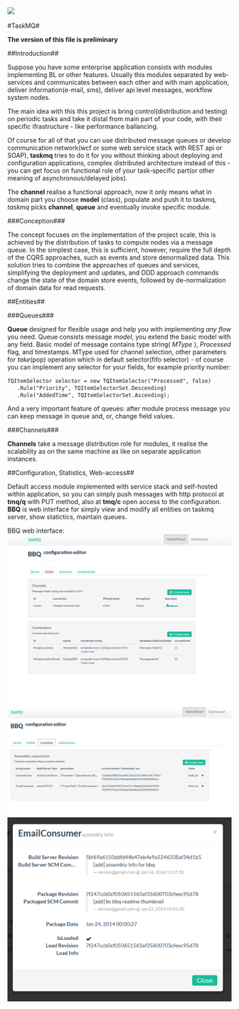 ![](http://i.creativecommons.org/l/by-nc-nd/3.0/88x31.png "")

#TaskMQ#

**The version of this file is preliminary**


##Introduction##

Suppose you have some enterprise application consists with modules implementing BL or other features.
Usually this modules separated by web-services and communicates between each other and with main application, deliver information(e-mail, sms), deliver api level messages, workflow system nodes.

The main idea with this this project is bring control(distribution and testing) on periodic tasks and take it distal from main part of your code, with their specific ifrastructure - like performance ballancing.

Of course for all of that you can use distributed message queues or develop communication network(wcf or some web service stack with REST api or SOAP), **taskmq** tries to do it for you without thinking about deploying and configuration applications, complex distributed architecture instead of this - you can get focus on functional role of your task-specific part(or other meaning of asynchronous/delayed jobs).

The **channel** realise a functional approach, now it only means what in domain part you choose **model** (class), populate and push it to taskmq, *taskmq* picks **channel**, **queue** and eventually invoke specific module.

###Conception###

The concept focuses on the implementation of the project scale, this is achieved by the distribution of tasks to compute nodes via a message queue. In the simplest case, this is sufficient, however, require the full depth of the CQRS approaches, such as events and store denormalized data. This solution tries to combine the approaches of queues and services, simplifying the deployment and updates, and DDD approach commands change the state of the domain store events, followed by de-normalization of domain data for read requests.

##Entities##

###Queues###

**Queue** designed for flexible usage and help you with implementing *any flow* you need. Queue consists message *model*, you extend the basic model with any field. Basic model of message contains type string( *MType* ), *Processed* flag, and timestamps. MType used for channel selection, other parameters for *take*(pop) operation which in default selector(fifo selector) - of course you can implement any selector for your fields, for example priority number:
~~~
TQItemSelector selector = new TQItemSelector("Processed", false)
   .Rule("Priority", TQItemSelectorSet.Descending)
   .Rule("AddedTime", TQItemSelectorSet.Ascending);
~~~

And a very important feature of queues: after module process message you can keep message in queue and, or, change field values.

###Channels###

**Channels** take a message  distribution role   for modules, it realise the scalability as on the same machine as like on separate application instances.

##Configuration, Statistics, Web-access##

Default access module implemented with service stack and self-hosted within application, so you can simply push messages with http protocol at **tmq/q** with PUT method, also at **tmq/c** open access to the configuration. **BBQ** is web interface for simply view and modify all entities on taskmq server, show statictics, maintain queues.

BBQ web interface: 
<br />![BBQ TaskMQ](doc/bbq2sparkline.png "TaskMQ :: BBQ")
<br />![BBQ TaskMQ](doc/buildServers.png "TaskMQ :: BBQ")
<br />![BBQ TaskMQ](doc/assembly-info.png "TaskMQ :: BBQ")
